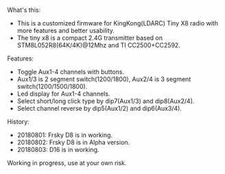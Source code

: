 What's this:
* This is a customized firmware for KingKong(LDARC) Tiny X8 radio with more features and better usability.
* The tiny x8 is a compact 2.4G transmitter based on STM8L052R8(64K/4K)@12Mhz and TI CC2500+CC2592.

Features:
* Toggle Aux1-4 channels with buttons.
* Aux1/3 is 2 segment switch(1200/1800), Aux2/4 is 3 segment switch(1200/1500/1800).
* Led display for Aux1-4 channels.
* Select short/long click type by dip7(Aux1/3) and dip8(Aux2/4).
* Select channel reverse by dip5(Aux1/2) and dip6(Aux3/4).


History:
* 20180801: Frsky D8 is in working.
* 20180802: Frsky D8 is in Alpha version. 
* 20180803: D16 is in working.

Working in progress, use at your own risk.




